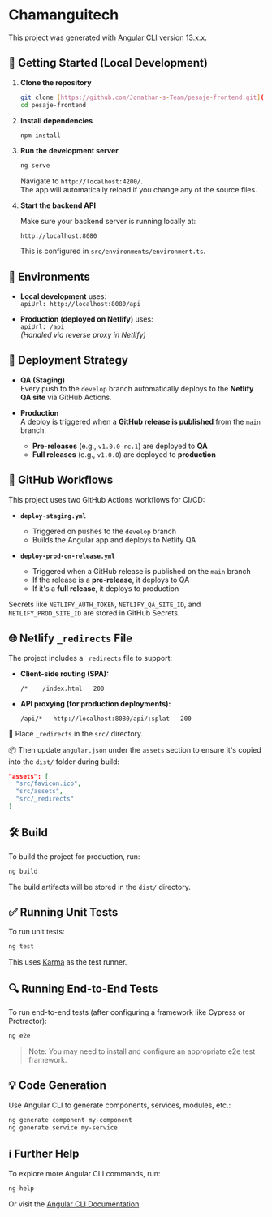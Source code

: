 # Chamanguitech

This project was generated with [Angular CLI](https://github.com/angular/angular-cli) version 13.x.x.

## 🚀 Getting Started (Local Development)

1. **Clone the repository**

   ```bash
   git clone [https://github.com/Jonathan-s-Team/pesaje-frontend.git](https://github.com/Jonathan-s-Team/pesaje-frontend.git)
   cd pesaje-frontend
   ```

2. **Install dependencies**

   ```bash
   npm install
   ```

3. **Run the development server**

   ```bash
   ng serve
   ```

   Navigate to `http://localhost:4200/`.  
   The app will automatically reload if you change any of the source files.

4. **Start the backend API**

   Make sure your backend server is running locally at:

   ```
   http://localhost:8080
   ```

   This is configured in `src/environments/environment.ts`.

## 🔧 Environments

- **Local development** uses:  
  `apiUrl: http://localhost:8080/api`

- **Production (deployed on Netlify)** uses:  
  `apiUrl: /api`  
  _(Handled via reverse proxy in Netlify)_

## 🚀 Deployment Strategy

- **QA (Staging)**  
  Every push to the `develop` branch automatically deploys to the **Netlify QA site** via GitHub Actions.

- **Production**  
  A deploy is triggered when a **GitHub release is published** from the `main` branch.

  - **Pre-releases** (e.g., `v1.0.0-rc.1`) are deployed to **QA**
  - **Full releases** (e.g., `v1.0.0`) are deployed to **production**

## 🔄 GitHub Workflows

This project uses two GitHub Actions workflows for CI/CD:

- **`deploy-staging.yml`**
  - Triggered on pushes to the `develop` branch
  - Builds the Angular app and deploys to Netlify QA

- **`deploy-prod-on-release.yml`**
  - Triggered when a GitHub release is published on the `main` branch
  - If the release is a **pre-release**, it deploys to QA
  - If it's a **full release**, it deploys to production

Secrets like `NETLIFY_AUTH_TOKEN`, `NETLIFY_QA_SITE_ID`, and `NETLIFY_PROD_SITE_ID` are stored in GitHub Secrets.

## 🌐 Netlify `_redirects` File

The project includes a `_redirects` file to support:

- **Client-side routing (SPA):**
  ```
  /*    /index.html   200
  ```

- **API proxying (for production deployments):**
  ```
  /api/*   http://localhost:8080/api/:splat   200
  ```

📁 Place `_redirects` in the `src/` directory.

📦 Then update `angular.json` under the `assets` section to ensure it's copied into the `dist/` folder during build:

```json
"assets": [
  "src/favicon.ico",
  "src/assets",
  "src/_redirects"
]
```

## 🛠 Build

To build the project for production, run:

```bash
ng build
```

The build artifacts will be stored in the `dist/` directory.

## ✅ Running Unit Tests

To run unit tests:

```bash
ng test
```

This uses [Karma](https://karma-runner.github.io) as the test runner.

## 🔍 Running End-to-End Tests

To run end-to-end tests (after configuring a framework like Cypress or Protractor):

```bash
ng e2e
```

> Note: You may need to install and configure an appropriate e2e test framework.

## 💡 Code Generation

Use Angular CLI to generate components, services, modules, etc.:

```bash
ng generate component my-component
ng generate service my-service
```

## ℹ️ Further Help

To explore more Angular CLI commands, run:

```bash
ng help
```

Or visit the [Angular CLI Documentation](https://angular.io/cli).
